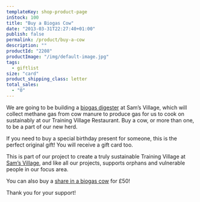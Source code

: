 ```yaml
---
templateKey: shop-product-page
inStock: 100
title: "Buy a Biogas Cow"
date: "2013-03-31T22:27:40+01:00"
publish: false
permalink: /product/buy-a-cow
description: ""
productId: "2208"
productImage: "/img/default-image.jpg"
tags:
  - giftlist
size: "card"
product_shipping_class: letter
total_sales:
  - "0"
---
```


We are going to be building a [biogas digester](https://www.africanvision.org.uk/sams-village/biogas/) at Sam’s Village, which will collect methane gas from cow manure to produce gas for us to cook on sustainably at our Training Village Restaurant. Buy a cow, or more than one, to be a part of our new herd.

If you need to buy a special birthday present for someone, this is the perfect original gift! You will receive a gift card too.

This is part of our project to create a truly sustainable Training Village at [Sam’s Village](https://www.africanvision.org.uk/sams-village/), and like all our projects, supports orphans and vulnerable people in our focus area.

You can also buy a [share in a biogas cow](https://www.africanvision.org.uk/product/buy-a-biogas-cow-share/) for £50!

Thank you for your support!
